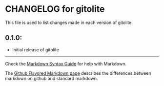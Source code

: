 # CHANGELOG for gitolite

This file is used to list changes made in each version of gitolite.

## 0.1.0:

* Initial release of gitolite

- - -
Check the [Markdown Syntax Guide](http://daringfireball.net/projects/markdown/syntax) for help with Markdown.

The [Github Flavored Markdown page](http://github.github.com/github-flavored-markdown/) describes the differences between markdown on github and standard markdown.
